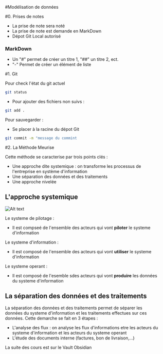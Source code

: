 #Modélisation de données

#0. Prises de notes

- La prise de note sera noté
- La prise de note est demande en MarkDown
- Dépot Git Local autorisé

### MarkDown

- Un "#" permet de créer un titre 1, "##" un titre 2, ect.
- "-" Permet de créer un élément de liste



#1. Git

Pour check l'état du git actuel

```sh
git status
```

- Pour ajouter des fichiers non suivs : 

```sh
git add .
```

Pour sauvegarder : 

- Se placer à la racine du dépot Git

```sh
git commit -m "message du commint
```



#2. La Méthode Meurise

Cette méthode se caracterise par trois points clés :
- Une approche dite systemique : on transforme les processus de l'entreprise en système d'information
- Une séparation des données et des traitements
- Une approche nivelée

## L'approche systemique

![Alt text](image.png)


Le systeme de pilotage :
- Il est compseé de l'ensemble des acteurs qui vont **piloter** le systeme d'information

Le systeme d'information :
- Il est composé de l'ensemble des acteurs qui vont **utiliser** le systeme d'information

Le systeme operant :
- Il est composé de l'esemble sdes acteurs qui vont **produire** les données du systeme d'information


## La séparation des données et des traitements

La séparation des données et des traitements permet de séparer les données du systeme d'information et 
les traitements effectues sur ces données.
Cette demarche se fait en 3 étapes :
- L'analyse des flux : on analyse les flux d'informations etre les acteurs du systeme d'information et les acteurs du systeme operant
- L'étude des documents interne (factures, bon de livraison,...)

La suite des cours est sur le Vault Obsidian

